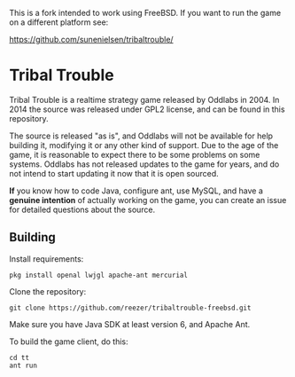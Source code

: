 This is a fork intended to work using FreeBSD. If you want
to run the game on a different platform see:

https://github.com/sunenielsen/tribaltrouble/

Tribal Trouble
==============
Tribal Trouble is a realtime strategy game released by Oddlabs in 2004. In 2014 the source was released under GPL2 license, and can be found in this repository.

The source is released "as is", and Oddlabs will not be available for help building it, modifying it or any other kind of support. Due to the age of the game, it is reasonable to expect there to be some problems on some systems. Oddlabs has not released updates to the game for years, and do not intend to start updating it now that it is open sourced.

**If** you know how to code Java, configure ant, use MySQL, and have a **genuine intention** of actually working on the game, you can create an issue for detailed questions about the source.


Building
--------
Install requirements:
```
pkg install openal lwjgl apache-ant mercurial
```

Clone the repository:
```
git clone https://github.com/reezer/tribaltrouble-freebsd.git
```
Make sure you have Java SDK at least version 6, and Apache Ant.


To build the game client, do this:
```
cd tt
ant run
```

